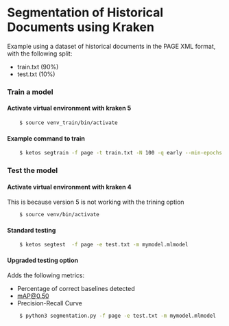 # Segmentation of Historical Documents using Kraken

Example using a dataset of historical documents in the PAGE XML format, with the following split:

* train.txt (90%)
* test.txt (10%) 

### Train a model

#### Activate virtual environment with kraken 5

```bash
    $ source venv_train/bin/activate
```

#### Example command to train

```bash
    $ ketos segtrain -f page -t train.txt -N 100 -q early --min-epochs 50
```

### Test the model

#### Activate virtual environment with kraken 4

This is because version 5 is not working with the trining option

```bash
    $ source venv/bin/activate
```

#### Standard testing

```bash
    $ ketos segtest  -f page -e test.txt -m mymodel.mlmodel
```

#### Upgraded testing option

Adds the following metrics:

* Percentage of correct baselines detected
* mAP@0.50
* Precision-Recall Curve

```bash
    $ python3 segmentation.py -f page -e test.txt -m mymodel.mlmodel
```





